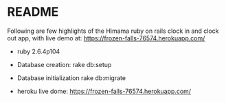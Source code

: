 # README
Following are few highlights of the Himama ruby on rails clock in and clock out app, with live demo at: https://frozen-falls-76574.herokuapp.com/

* ruby 2.6.4p104

* Database creation: rake db:setup

* Database initialization rake db:migrate

* heroku live dome: https://frozen-falls-76574.herokuapp.com/

